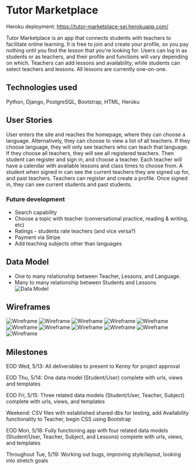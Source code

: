 


# Tutor Marketplace

Heroku deployment: https://tutor-marketplace-sei.herokuapp.com/


Tutor Marketplace is an app that connects students with teachers to facilitate online learning.  It is free to join and create your profile, so you pay nothing until you find the lesson that you're looking for. Users can log in as students or as teachers, and their profile and functions will vary depending on which.  Teachers can add lessons and availability, while students can select teachers and lessons. All lessons are currently one-on-one. 

## Technologies used
Python, Django, PostgreSQL, Bootstrap, HTML, Heroku

## User Stories

User enters the site and reaches the homepage, where they can choose a language. Alternatively, they can choose to view a list of all teachers.
If they choose language, they will only see teachers who can teach that language. If they choose all teachers, they will see all registered teachers. 
Then student can register and sign in, and choose a teacher. Each teacher will have a calendar with available lessons and class times to choose from.
A student when signed in can see the current teachers they are signed up for, and past teachers. 
Teachers can register and create a profile. Once signed in, they can see current students and past students.

### Future development

* Search capability
* Choose a topic with teacher (conversational practice, reading & writing, etc)
* Ratings - students rate teachers (and vice versa?)
* Payment via Stripe
* Add teaching subjects other than languages

## Data Model
* One to many relationship between Teacher, Lessons, and Language. 
* Many to many relationship between Students and Lessons
![Data Model](./main_app/static/images/ERD.png)

## Wireframes

![Wireframe](./main_app/static/images/wire2.png)
![Wireframe](./main_app/static/images/wire3.png)
![Wireframe](./main_app/static/images/wire4.png)
![Wireframe](./main_app/static/images/wire5.png)
![Wireframe](./main_app/static/images/wire6.png)
![Wireframe](./main_app/static/images/wire7.png)
![Wireframe](./main_app/static/images/wire8.png)
![Wireframe](./main_app/static/images/wire9.png)
![Wireframe](./main_app/static/images/wire10.png)
![Wireframe](./main_app/static/images/wire11.png)
![Wireframe](./main_app/static/images/wire12.png)

## Milestones

EOD Wed, 5/13: All deliverables to present to Kenny for project approval

EOD Thu, 5/14: One data model (Student/User) complete with urls, views and templates

EOD Fri, 5/15: Three related data models (Student/User, Teacher, Subject) complete with urls, views, and templates

Weekend: CSV files with established shared dbs for testing, add Availability functionality to Teacher, begin CSS using Bootstrap 

EOD Mon, 5/18: Fully functioning app with four related data models (Student/User, Teacher, Subject, and Lessons) complete with urls, views, and templates 

Throughout Tue, 5/19: Working out bugs, improving style/layout, looking into stretch goals
